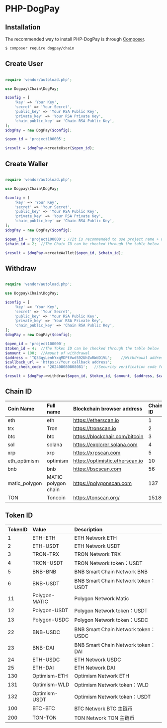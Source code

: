 # PHP-DogPay


## Installation

The recommended way to install PHP-DogPay is through [Composer](https://getcomposer.org).

```bash
$ composer require dogpay/chain
```

## Create User

```php

require 'vendor/autoload.php';

use Dogpay\Chain\DogPay;

$config = [
    'key' => 'Your Key',
    'secret' => 'Your Secret',
    'public_key' => 'Your RSA Public Key',
    'private_key' => 'Your RSA Private Key',
    'chain_public_key' => 'Chain RSA Public Key',
];
$dogPay = new DogPay($config);

$open_id = 'project100005';

$result = $dogPay->createUser($open_id);
```

## Create Waller

```php

require 'vendor/autoload.php';

use Dogpay\Chain\DogPay;

$config = [
    'key' => 'Your Key',
    'secret' => 'Your Secret',
    'public_key' => 'Your RSA Public Key',
    'private_key' => 'Your RSA Private Key',
    'chain_public_key' => 'Chain RSA Public Key',
];
$dogPay = new DogPay($config);

$open_id = 'project100000'; //It is recommended to use project name + user unique identifier
$chain_id = 2;  //The Chain ID can be checked through the table below

$result = $dogPay->createWallet($open_id, $chain_id);
```

## Withdraw

```php

require 'vendor/autoload.php';

use Dogpay\Chain\DogPay;

$config = [
    'key' => 'Your Key',
    'secret' => 'Your Secret',
    'public_key' => 'Your RSA Public Key',
    'private_key' => 'Your RSA Private Key',
    'chain_public_key' => 'Chain RSA Public Key',
];
$dogPay = new DogPay($config);

$open_id = 'project100000';
$token_id = 4;  //The Token ID can be checked through the table below
$amount = 100;  //Amount of withdrawal
$address = 'TQ33qyLenhYxqMDPtVwdS92UhZwRWdD1VL';    //Withdrawal address
$callback_url = 'https://Your callback address';
$safe_check_code = '202408080808081';   //Security verification code for user withdrawal transactions

$result = $dogPay->withdraw($open_id, $token_id, $amount, $address, $callback_url, $safe_check_code);
```


## Chain ID

| Coin Name          | Full name              | Blockchain browser address                | Chain ID    |
| :------------ | :------------------ | :------------------------------ |:------------|
| eth           | eth                 | https://etherscan.io            | 1           |
| trx           | Tron                | https://tronscan.io             | 2           |
| btc           | btc                 | https://blockchair.com/bitcoin  | 3           |
| sol           | solana              | https://explorer.solana.com     | 4           |
| xrp           | xrp                 | https://xrpscan.com             | 5           |
| eth_optimism  | optimism            | https://optimistic.etherscan.io | 10          |
| bnb           | bnb                 | https://bscscan.com             | 56          |
| matic_polygon | MATIC polygon chain | https://polygonscan.com         | 137         |
| TON           | Toncoin             | https://tonscan.org/            | 15186       |


## Token ID

| TokenID | Value         | Description                      |
| :------ | :------------ | :------------------------------- |
| 1       | ETH-ETH       | ETH Network ETH                     |
| 2       | ETH-USDT      | ETH Network USDT                    |
| 3       | TRON-TRX      | TRON Network TRX                    |
| 4       | TRON-USDT     | TRON Network token：USDT            |
| 5       | BNB-BNB       | BNB Smart Chain Network BNB         |
| 6       | BNB-USDT      | BNB Smart Chain Network token：USDT |
| 11      | Polygon-MATIC | Polygon Network Matic               |
| 12      | Polygon-USDT  | Polygon Network token：USDT         |
| 13      | Polygon-USDC  | Polygon Network token：USDC         |
| 22      | BNB-USDC      | BNB Smart Chain Network token：USDC |
| 23      | BNB-DAI       | BNB Smart Chain Network token：DAI  |
| 24      | ETH-USDC      | ETH Network USDC                    |
| 25      | ETH-DAI       | ETH Network DAI                     |
| 130     | Optimism-ETH  | Optimism Network ETH                |
| 131     | Optimism-WLD  | Optimism Network token：WLD         |
| 132     | Optimism-USDT | Optimism Network token：USDT        |
| 100     | BTC-BTC       | BTC Network BTC 主链币              |
| 200     | TON-TON       | TON Network TON 主链币              |

